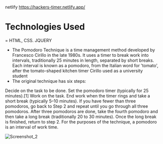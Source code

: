 netlify
https://hackers-timer.netlify.app/

# Technologies Used
= HTML, CSS. JQUERY

- The Pomodoro Technique is a time management method developed by Francesco Cirillo in the late 1980s. It uses a timer to break work into intervals, traditionally 25 minutes in length, separated by short breaks. Each interval is known as a pomodoro, from the Italian word for 'tomato', after the tomato-shaped kitchen timer Cirillo used as a university student
- The original technique has six steps:

Decide on the task to be done.
Set the pomodoro timer (typically for 25 minutes).[1]
Work on the task.
End work when the timer rings and take a short break (typically 5–10 minutes).
If you have fewer than three pomodoros, go back to Step 2 and repeat until you go through all three pomodoros.
After three pomodoros are done, take the fourth pomodoro and then take a long break (traditionally 20 to 30 minutes). Once the long break is finished, return to step 2.
For the purposes of the technique, a pomodoro is an interval of work time.



![Screenshot_2](https://user-images.githubusercontent.com/75525090/118403531-8396e580-b677-11eb-9fba-82200ddd42e7.png)
